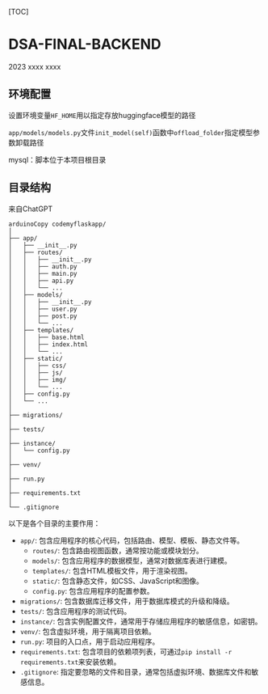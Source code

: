 [TOC]

# DSA-FINAL-BACKEND

2023 xxxx xxxx



## 环境配置

设置环境变量`HF_HOME`用以指定存放huggingface模型的路径

`app/models/models.py`文件`init_model(self)`函数中`offload_folder`指定模型参数卸载路径

mysql：脚本位于本项目根目录


## 目录结构

来自ChatGPT

```
arduinoCopy codemyflaskapp/
│
├── app/
│   ├── __init__.py
│   ├── routes/
│   │   ├── __init__.py
│   │   ├── auth.py
│   │   ├── main.py
│   │   ├── api.py
│   │   └── ...
│   ├── models/
│   │   ├── __init__.py
│   │   ├── user.py
│   │   ├── post.py
│   │   └── ...
│   ├── templates/
│   │   ├── base.html
│   │   ├── index.html
│   │   └── ...
│   ├── static/
│   │   ├── css/
│   │   ├── js/
│   │   ├── img/
│   │   └── ...
│   ├── config.py
│   └── ...
│
├── migrations/
│
├── tests/
│
├── instance/
│   └── config.py
│
├── venv/
│
├── run.py
│
├── requirements.txt
│
└── .gitignore
```

以下是各个目录的主要作用：

- `app/`: 包含应用程序的核心代码，包括路由、模型、模板、静态文件等。
  - `routes/`: 包含路由视图函数，通常按功能或模块划分。
  - `models/`: 包含应用程序的数据模型，通常对数据库表进行建模。
  - `templates/`: 包含HTML模板文件，用于渲染视图。
  - `static/`: 包含静态文件，如CSS、JavaScript和图像。
  - `config.py`: 包含应用程序的配置参数。
- `migrations/`: 包含数据库迁移文件，用于数据库模式的升级和降级。
- `tests/`: 包含应用程序的测试代码。
- `instance/`: 包含实例配置文件，通常用于存储应用程序的敏感信息，如密钥。
- `venv/`: 包含虚拟环境，用于隔离项目依赖。
- `run.py`: 项目的入口点，用于启动应用程序。
- `requirements.txt`: 包含项目的依赖项列表，可通过`pip install -r requirements.txt`来安装依赖。
- `.gitignore`: 指定要忽略的文件和目录，通常包括虚拟环境、数据库文件和敏感信息。

